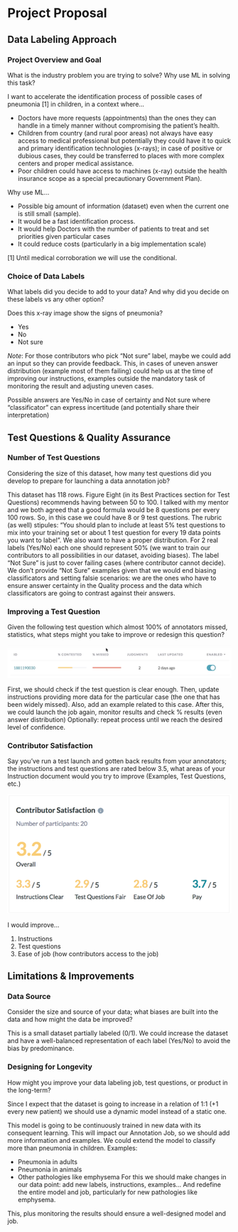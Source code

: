 # Project Proposal

## Data Labeling Approach

### Project Overview and Goal

What is the industry problem you are trying to solve? Why use ML in solving this task?

I want to accelerate the identification process of possible cases of pneumonia [1] in children, in a context where…
* Doctors have more requests (appointments) than the ones they can handle in a timely manner without compromising the patient’s health.
* Children from country (and rural poor areas) not always have easy access to medical professional but potentially they could have it to quick and primary identification technologies (x-rays); in case of positive or dubious cases, they could be transferred to places with more complex centers and proper medical assistance.
* Poor children could have access to machines (x-ray) outside the health insurance scope as a special precautionary Government Plan).

Why use ML…
* Possible big amount of information (dataset) even when the current one is still small (sample).
* It would be a fast identification process.
* It would help Doctors with the number of patients to treat and set priorities given particular cases
* It could reduce costs (particularly in a big implementation scale) 

[1] Until medical corroboration we will use the conditional.

### Choice of Data Labels

What labels did you decide to add to your data? And why did you decide on these labels vs any other option?

Does this x-ray image show the signs of pneumonia?
* Yes
* No
* Not sure

*Note*: For those contributors who pick “Not sure” label, maybe we could add an input so they can provide feedback. This, in cases of uneven answer distribution (example most of them failing) could help us at the time of improving our instructions, examples outside the mandatory task of monitoring the result and adjusting uneven cases. 

Possible answers are Yes/No in case of certainty and Not sure where “classificator” can express incertitude (and potentially share their interpretation)

## Test Questions & Quality Assurance

### Number of Test Questions

Considering the size of this dataset, how many test questions did you develop to prepare for launching a data annotation job?

This dataset has 118 rows. Figure Eight (in its Best Practices section for Test Questions) recommends having between 50 to 100. 
I talked with my mentor and we both agreed that a good formula would be 8 questions per every 100 rows. So, in this case we could have 8 or 9 test questions.
The rubric (as well) stipules: “You should plan to include at least 5% test questions to mix into your training set or about 1 test question for every 19 data points you want to label”.
We also want to have a proper distribution. For 2 real labels (Yes/No) each one should represent 50% (we want to train our contributors to all possibilities in our dataset, avoiding biases).
The label “Not Sure” is just to cover failing cases (where contributor cannot decide). We don’t provide “Not Sure” examples given that we would end biasing classificators and setting falsie scenarios: we are the ones who have to ensure answer certainty in the Quality process and the data which classificators are going to contrast against their answers.

### Improving a Test Question

Given the following test question which almost 100% of annotators missed, statistics, what steps might you take to improve or redesign this question?

![Missed questions](images/monitor.png)

First, we should check if the test question is clear enough.
Then, update instructions providing more data for the particular case (the one that has been widely missed).
Also, add an example related to this case.
After this, we could launch the job again, monitor results and check % results (even answer distribution)
Optionally: repeat process until we reach the desired level of confidence.

### Contributor Satisfaction

Say you’ve run a test launch and gotten back results from your annotators; the instructions and test questions are rated below 3.5, what areas of your Instruction document would you try to improve (Examples, Test Questions, etc.)

![Contributor Satisfaction](images/satisfaction.png)

I would improve…
1.	Instructions
2.	Test questions
3.	Ease of job (how contributors access to the job)

## Limitations & Improvements

### Data Source

Consider the size and source of your data; what biases are built into the data and how might the data be improved?

This is a small dataset partially labeled (0/1). We could increase the dataset and have a well-balanced representation of each label (Yes/No) to avoid the bias by predominance.

### Designing for Longevity

How might you improve your data labeling job, test questions, or product in the long-term?

Since I expect that the dataset is going to increase in a relation of 1:1 (+1 every new patient) we should use a dynamic model instead of a static one. 

This model is going to be continuously trained in new data with its consequent learning. This will impact our Annotation Job, so we should add more information and examples.
We could extend the model to classify more than pneumonia in children.
Examples:
* Pneumonia in adults
* Pneumonia in animals
* Other pathologies like emphysema
For this we should make changes in our data point: add new labels, instructions, examples… And redefine the entire model and job, particularly for new pathologies like emphysema.

This, plus monitoring the results should ensure a well-designed model and job.
